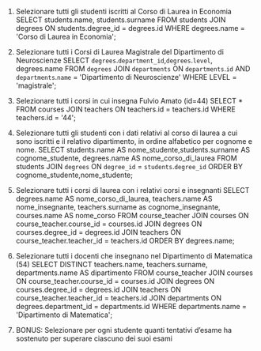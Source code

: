 <!-- query con join -->
1. Selezionare tutti gli studenti iscritti al Corso di Laurea in Economia
   SELECT students.name, students.surname
FROM students 
JOIN degrees ON students.degree_id = degrees.id 
WHERE degrees.name = 'Corso di Laurea in Economia';

2. Selezionare tutti i Corsi di Laurea Magistrale del Dipartimento di Neuroscienze
SELECT `degrees`.`department_id`,`degrees`.`level`, degrees.name
FROM `degrees`
JOIN `departments` ON `departments`.`id`
AND `departments`.`name` = 'Dipartimento di Neuroscienze'
WHERE LEVEL = 'magistrale';
3. Selezionare tutti i corsi in cui insegna Fulvio Amato (id=44)
SELECT *
FROM courses
JOIN teachers ON teachers.id = teachers.id
WHERE teachers.id = '44';
4. Selezionare tutti gli studenti con i dati relativi al corso di laurea a cui sono iscritti e il
relativo dipartimento, in ordine alfabetico per cognome e nome.
SELECT students.name AS nome_studente,students.surname AS cognome_studente, degrees.name AS nome_corso_di_laurea FROM students JOIN `degrees` ON `degree_id` = `students`.`degree_id` ORDER BY cognome_studente,nome_studente;
5. Selezionare tutti i corsi di laurea con i relativi corsi e insegnanti
SELECT degrees.name AS nome_corso_di_laurea, teachers.name AS nome_insegnante, teachers.surname as cognome_insegnante, courses.name AS nome_corso
FROM course_teacher 
JOIN courses ON course_teacher.course_id = courses.id JOIN degrees ON courses.degree_id = degrees.id JOIN teachers ON course_teacher.teacher_id = teachers.id ORDER BY degrees.name;
6. Selezionare tutti i docenti che insegnano nel Dipartimento di Matematica (54)
SELECT DISTINCT teachers.name, teachers.surname, departments.name AS dipartimento FROM course_teacher JOIN courses ON course_teacher.course_id = courses.id JOIN degrees ON courses.degree_id = degrees.id JOIN teachers ON course_teacher.teacher_id = teachers.id JOIN departments ON degrees.department_id = departments.id WHERE departments.name = 'Dipartimento di Matematica';
7.  BONUS: Selezionare per ogni studente quanti tentativi d’esame ha sostenuto per
superare ciascuno dei suoi esami
